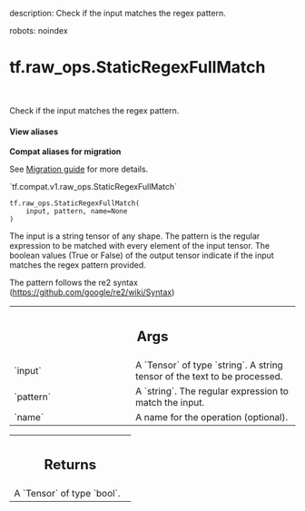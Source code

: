 description: Check if the input matches the regex pattern.

robots: noindex

# tf.raw_ops.StaticRegexFullMatch

<!-- Insert buttons and diff -->

<table class="tfo-notebook-buttons tfo-api nocontent" align="left">

</table>



Check if the input matches the regex pattern.

<section class="expandable">
  <h4 class="showalways">View aliases</h4>
  <p>
<b>Compat aliases for migration</b>
<p>See
<a href="https://www.tensorflow.org/guide/migrate">Migration guide</a> for
more details.</p>
<p>`tf.compat.v1.raw_ops.StaticRegexFullMatch`</p>
</p>
</section>

<pre class="devsite-click-to-copy prettyprint lang-py tfo-signature-link">
<code>tf.raw_ops.StaticRegexFullMatch(
    input, pattern, name=None
)
</code></pre>



<!-- Placeholder for "Used in" -->

The input is a string tensor of any shape. The pattern is the
regular expression to be matched with every element of the input tensor.
The boolean values (True or False) of the output tensor indicate
if the input matches the regex pattern provided.

The pattern follows the re2 syntax (https://github.com/google/re2/wiki/Syntax)

<!-- Tabular view -->
 <table class="responsive fixed orange">
<colgroup><col width="214px"><col></colgroup>
<tr><th colspan="2"><h2 class="add-link">Args</h2></th></tr>

<tr>
<td>
`input`
</td>
<td>
A `Tensor` of type `string`.
A string tensor of the text to be processed.
</td>
</tr><tr>
<td>
`pattern`
</td>
<td>
A `string`. The regular expression to match the input.
</td>
</tr><tr>
<td>
`name`
</td>
<td>
A name for the operation (optional).
</td>
</tr>
</table>



<!-- Tabular view -->
 <table class="responsive fixed orange">
<colgroup><col width="214px"><col></colgroup>
<tr><th colspan="2"><h2 class="add-link">Returns</h2></th></tr>
<tr class="alt">
<td colspan="2">
A `Tensor` of type `bool`.
</td>
</tr>

</table>


